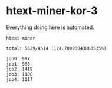 # htext-miner-kor-3

Everything doing here is automated.

```
htext-miner

total: 5629/4514 (124.70093043863535%)

job0: 997
job1: 988
job2: 1419
job3: 1108
job4: 1117
```